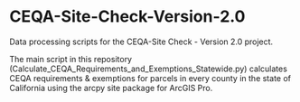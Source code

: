 # CEQA-Site-Check-Version-2.0

Data processing scripts for the CEQA-Site Check - Version 2.0 project.  

The main script in this repository (Calculate_CEQA_Requirements_and_Exemptions_Statewide.py) calculates CEQA requirements &amp; exemptions for parcels in every county in the state of California using the arcpy site package for ArcGIS Pro.
